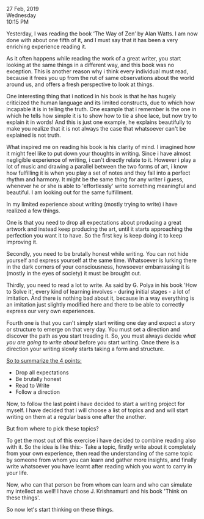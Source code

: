 27 Feb, 2019  
Wednesday  
10:15 PM

Yesterday, I was reading the book ‘The Way of Zen’ by Alan Watts. I am now done with about one fifth of it, and I must say that it has been a very enriching experience reading it.

As it often happens while reading the work of a great writer, you start looking at the same things in a different way, and this book was no exception. This is another reason why i think every individual must read, because it frees you up from the rut of same observations about the world around us, and offers a fresh perspective to look at things.

One interesting thing that i noticed in his book is that he has hugely criticized the human language and its limited constructs, due to which how incapable it is in telling the truth. One example that i remember is the one in which he tells how simple it is to show how to tie a shoe lace, but now try to explain it in words!  And this is just one example, he explains beautifully to make you realize that it is not always the case that whatsoever can't be explained is not truth. 

What inspired me on reading his book is his clarity of mind. I imagined how it might feel like to put down your thoughts in writing. Since i have almost negligible experience of writing, i can't directly relate to it.
However i play a lot of music and drawing a parallel between the two forms of art, i know how fulfilling it is when you play a set of notes and they fall into a perfect rhythm and harmony. It might be the same thing for any writer i guess, whenever he or she is able to 'effortlessly' write something meaningful and beautiful. I am looking out for the same fulfillment. 

In my limited experience about writing (mostly trying to write) i have realized a few things.

One is that you need to drop all expectations about producing a great artwork and instead keep producing the art, until it starts approaching the perfection you want it to have. So the first key is keep doing it to keep improving it.

Secondly, you need to be brutally honest while writing. You can not hide yourself and express yourself at the same time. Whatsoever is lurking there in the dark corners of your consciousness, howsoever embarrassing it is (mostly in the eyes of society) it must be brought out.

Thirdly, you need to read a lot to write. As said by G. Polya in his book 'How to Solve it', every kind of learning involves - during initial stages - a lot of imitation. And there is nothing bad about it, because in a way everything is an imitation just slightly modified here and there to be able to correctly express our very own experiences.

Fourth one is that you can't simply start writing one day and expect a story or structure to emerge on that very day. You must set a direction and discover the path as you start treading it. So, you must always decide *what you are going to write about* before you start writing. Once there is a direction your writing slowly starts taking a form and structure.

<ins>So to summarize the 4 points:</ins>

 - Drop all expectations 
 - Be brutally honest 
 - Read to Write 
 - Follow a direction

Now, to follow the last point i have decided to start a writing project for myself. I have decided that i will choose a list of topics and and will start writing on them at a regular basis one after the another.

But from where to pick these topics?

To get the most out of this exercise i have decided to combine reading also with it. So the idea is like this:-
Take a topic, firstly write about it completely from your own experience, then read the understanding of the same topic by someone from whom you can learn and gather more insights, and finally write whatsoever you have learnt after reading which you want to carry in your life.

Now, who can that person be from whom can learn and who can simulate my intellect as well! I have chose J. Krishnamurti and his book 'Think on these things'.

So now let's start thinking on these things.